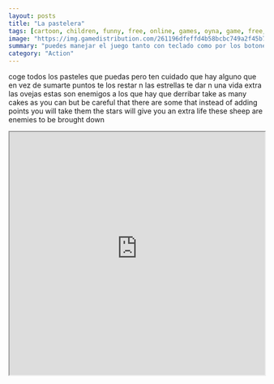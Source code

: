 ```yaml
---
layout: posts
title: "La pastelera"
tags: [cartoon, children, funny, free, online, games, oyna, game, free, games, play, play, games]
image: "https://img.gamedistribution.com/261196dfeffd4b58bcbc749a2f45b7f7.jpg"
summary: "puedes manejar el juego tanto con teclado como por los botones de la pantalla la flecha arriba hace que salte la flecha hacia la derecha envia al personaje hacia la derecha la flecha hacia la izquierda envia al personaje hacia la izquierda los botones tactiles para jugar en una tablet son iguales you can control the game with both keyboard and on screen buttons the up arrow makes it jump the right arrow sends the character to the right the left arrow sends the character to the left touch buttons to play on a tablet are the same  free online games oyna game free games play play games"
category: "Action"
---
```


coge todos los pasteles que puedas pero ten cuidado que hay alguno que en vez de sumarte puntos te los restar n las estrellas te dar n una vida extra las ovejas estas son enemigos a los que hay que derribar take as many cakes as you can but be careful that there are some that instead of adding points you will take them the stars will give you an extra life these sheep are enemies to be brought down

<iframe width="100%" height="480px;" src="https://html5.gamedistribution.com/261196dfeffd4b58bcbc749a2f45b7f7/"></iframe>